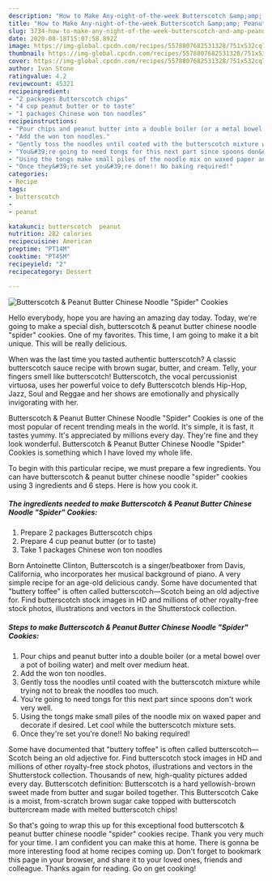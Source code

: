 ```yaml
---
description: "How to Make Any-night-of-the-week Butterscotch &amp;amp; Peanut Butter Chinese Noodle &amp;#34;Spider&amp;#34; Cookies"
title: "How to Make Any-night-of-the-week Butterscotch &amp;amp; Peanut Butter Chinese Noodle &amp;#34;Spider&amp;#34; Cookies"
slug: 3734-how-to-make-any-night-of-the-week-butterscotch-and-amp-peanut-butter-chinese-noodle-and-34-spider-and-34-cookies
date: 2020-08-18T15:07:58.892Z
image: https://img-global.cpcdn.com/recipes/5578807682531328/751x532cq70/butterscotch-peanut-butter-chinese-noodle-spider-cookies-recipe-main-photo.jpg
thumbnail: https://img-global.cpcdn.com/recipes/5578807682531328/751x532cq70/butterscotch-peanut-butter-chinese-noodle-spider-cookies-recipe-main-photo.jpg
cover: https://img-global.cpcdn.com/recipes/5578807682531328/751x532cq70/butterscotch-peanut-butter-chinese-noodle-spider-cookies-recipe-main-photo.jpg
author: Ivan Stone
ratingvalue: 4.2
reviewcount: 45321
recipeingredient:
- "2 packages Butterscotch chips"
- "4 cup peanut butter or to taste"
- "1 packages Chinese won ton noodles"
recipeinstructions:
- "Pour chips and peanut butter into a double boiler (or a metal bowel over a pot of boiling water) and melt over medium heat."
- "Add the won ton noodles."
- "Gently toss the noodles until coated with the butterscotch mixture while trying not to break the noodles too much."
- "You&#39;re going to need tongs for this next part since spoons don&#39;t work very well."
- "Using the tongs make small piles of the noodle mix on waxed paper and decorate if desired.  Let cool while the butterscotch mixture sets."
- "Once they&#39;re set you&#39;re done!! No baking required!"
categories:
- Recipe
tags:
- butterscotch
- 
- peanut

katakunci: butterscotch  peanut 
nutrition: 282 calories
recipecuisine: American
preptime: "PT14M"
cooktime: "PT45M"
recipeyield: "2"
recipecategory: Dessert

---
```



![Butterscotch &amp; Peanut Butter Chinese Noodle &#34;Spider&#34; Cookies](https://img-global.cpcdn.com/recipes/5578807682531328/751x532cq70/butterscotch-peanut-butter-chinese-noodle-spider-cookies-recipe-main-photo.jpg)

Hello everybody, hope you are having an amazing day today. Today, we're going to make a special dish, butterscotch &amp; peanut butter chinese noodle &#34;spider&#34; cookies. One of my favorites. This time, I am going to make it a bit unique. This will be really delicious.

When was the last time you tasted authentic butterscotch? A classic butterscotch sauce recipe with brown sugar, butter, and cream. Telly, your fingers smell like butterscotch! Butterscotch, the vocal percussionist virtuosa, uses her powerful voice to defy Butterscotch blends Hip-Hop, Jazz, Soul and Reggae and her shows are emotionally and physically invigorating with her.

Butterscotch &amp; Peanut Butter Chinese Noodle &#34;Spider&#34; Cookies is one of the most popular of recent trending meals in the world. It's simple, it is fast, it tastes yummy. It's appreciated by millions every day. They're fine and they look wonderful. Butterscotch &amp; Peanut Butter Chinese Noodle &#34;Spider&#34; Cookies is something which I have loved my whole life.


To begin with this particular recipe, we must prepare a few ingredients. You can have butterscotch &amp; peanut butter chinese noodle &#34;spider&#34; cookies using 3 ingredients and 6 steps. Here is how you cook it.

<!--inarticleads1-->

##### The ingredients needed to make Butterscotch &amp; Peanut Butter Chinese Noodle &#34;Spider&#34; Cookies:

1. Prepare 2 packages Butterscotch chips
1. Prepare 4 cup peanut butter (or to taste)
1. Take 1 packages Chinese won ton noodles


Born Antoinette Clinton, Butterscotch is a singer/beatboxer from Davis, California, who incorporates her musical background of piano. A very simple recipe for an age-old delicious candy. Some have documented that &#34;buttery toffee&#34; is often called butterscotch—Scotch being an old adjective for. Find butterscotch stock images in HD and millions of other royalty-free stock photos, illustrations and vectors in the Shutterstock collection. 

<!--inarticleads2-->

##### Steps to make Butterscotch &amp; Peanut Butter Chinese Noodle &#34;Spider&#34; Cookies:

1. Pour chips and peanut butter into a double boiler (or a metal bowel over a pot of boiling water) and melt over medium heat.
1. Add the won ton noodles.
1. Gently toss the noodles until coated with the butterscotch mixture while trying not to break the noodles too much.
1. You&#39;re going to need tongs for this next part since spoons don&#39;t work very well.
1. Using the tongs make small piles of the noodle mix on waxed paper and decorate if desired.  Let cool while the butterscotch mixture sets.
1. Once they&#39;re set you&#39;re done!! No baking required!


Some have documented that &#34;buttery toffee&#34; is often called butterscotch—Scotch being an old adjective for. Find butterscotch stock images in HD and millions of other royalty-free stock photos, illustrations and vectors in the Shutterstock collection. Thousands of new, high-quality pictures added every day. Butterscotch definition: Butterscotch is a hard yellowish-brown sweet made from butter and sugar boiled together. This Butterscotch Cake is a moist, from-scratch brown sugar cake topped with butterscotch buttercream made with melted butterscotch chips! 

So that's going to wrap this up for this exceptional food butterscotch &amp; peanut butter chinese noodle &#34;spider&#34; cookies recipe. Thank you very much for your time. I am confident you can make this at home. There is gonna be more interesting food at home recipes coming up. Don't forget to bookmark this page in your browser, and share it to your loved ones, friends and colleague. Thanks again for reading. Go on get cooking!
